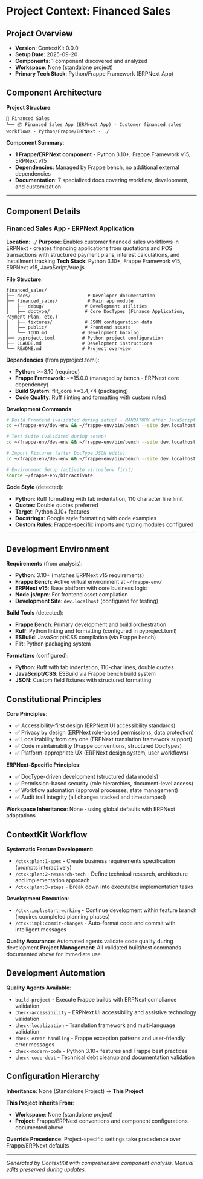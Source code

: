 # Project Context: Financed Sales

## Project Overview

- **Version**: ContextKit 0.0.0
- **Setup Date**: 2025-09-20
- **Components**: 1 component discovered and analyzed
- **Workspace**: None (standalone project)
- **Primary Tech Stack**: Python/Frappe Framework (ERPNext App)

## Component Architecture

**Project Structure**:

```
📁 Financed Sales
└── 📦 Financed Sales App (ERPNext App) - Customer financed sales workflows - Python/Frappe/ERPNext - ./
```

**Component Summary**:
- **1 Frappe/ERPNext component** - Python 3.10+, Frappe Framework v15, ERPNext v15
- **Dependencies**: Managed by Frappe bench, no additional external dependencies
- **Documentation**: 7 specialized docs covering workflow, development, and customization

---

## Component Details

### Financed Sales App - ERPNext Application

**Location**: `./`
**Purpose**: Enables customer financed sales workflows in ERPNext - creates financing applications from quotations and POS transactions with structured payment plans, interest calculations, and installment tracking
**Tech Stack**: Python 3.10+, Frappe Framework v15, ERPNext v15, JavaScript/Vue.js

**File Structure**:
```
financed_sales/
├── docs/                     # Developer documentation
├── financed_sales/           # Main app module
│   ├── debug/               # Development utilities
│   ├── doctype/             # Core DocTypes (Finance Application, Payment Plan, etc.)
│   ├── fixtures/            # JSON configuration data
│   ├── public/              # Frontend assets
│   └── TODO.md             # Development backlog
├── pyproject.toml          # Python project configuration
├── CLAUDE.md               # Development instructions
└── README.md               # Project overview
```

**Dependencies** (from pyproject.toml):
- **Python**: >=3.10 (required)
- **Frappe Framework**: ~=15.0.0 (managed by bench - ERPNext core dependency)
- **Build System**: flit_core >=3.4,<4 (packaging)
- **Code Quality**: Ruff (linting and formatting with custom rules)

**Development Commands**:
```bash
# Build Frontend (validated during setup) - MANDATORY after JavaScript changes
cd ~/frappe-env/dev-env && ~/frappe-env/bin/bench --site dev.localhost build --app financed_sales

# Test Suite (validated during setup)
cd ~/frappe-env/dev-env && ~/frappe-env/bin/bench --site dev.localhost run-tests --app financed_sales

# Import Fixtures (after DocType JSON edits)
cd ~/frappe-env/dev-env && ~/frappe-env/bin/bench --site dev.localhost import-doc apps/financed_sales/financed_sales/fixtures/custom_field.json

# Environment Setup (activate virtualenv first)
source ~/frappe-env/bin/activate
```

**Code Style** (detected):
- **Python**: Ruff formatting with tab indentation, 110 character line limit
- **Quotes**: Double quotes preferred
- **Target**: Python 3.10+ features
- **Docstrings**: Google style formatting with code examples
- **Custom Rules**: Frappe-specific imports and typing modules configured

---

## Development Environment

**Requirements** (from analysis):
- **Python**: 3.10+ (matches ERPNext v15 requirements)
- **Frappe Bench**: Active virtual environment at `~/frappe-env/`
- **ERPNext v15**: Base platform with core business logic
- **Node.js/npm**: For frontend asset compilation
- **Development Site**: `dev.localhost` (configured for testing)

**Build Tools** (detected):
- **Frappe Bench**: Primary development and build orchestration
- **Ruff**: Python linting and formatting (configured in pyproject.toml)
- **ESBuild**: JavaScript/CSS compilation (via Frappe bench)
- **Flit**: Python packaging system

**Formatters** (configured):
- **Python**: Ruff with tab indentation, 110-char lines, double quotes
- **JavaScript/CSS**: ESBuild via Frappe bench build system
- **JSON**: Custom field fixtures with structured formatting

## Constitutional Principles

**Core Principles**:
- ✅ Accessibility-first design (ERPNext UI accessibility standards)
- ✅ Privacy by design (ERPNext role-based permissions, data protection)
- ✅ Localizability from day one (ERPNext translation framework support)
- ✅ Code maintainability (Frappe conventions, structured DocTypes)
- ✅ Platform-appropriate UX (ERPNext design system, user workflows)

**ERPNext-Specific Principles**:
- ✅ DocType-driven development (structured data models)
- ✅ Permission-based security (role hierarchies, document-level access)
- ✅ Workflow automation (approval processes, state management)
- ✅ Audit trail integrity (all changes tracked and timestamped)

**Workspace Inheritance**: None - using global defaults with ERPNext adaptations

## ContextKit Workflow

**Systematic Feature Development**:
- `/ctxk:plan:1-spec` - Create business requirements specification (prompts interactively)
- `/ctxk:plan:2-research-tech` - Define technical research, architecture and implementation approach
- `/ctxk:plan:3-steps` - Break down into executable implementation tasks

**Development Execution**:
- `/ctxk:impl:start-working` - Continue development within feature branch (requires completed planning phases)
- `/ctxk:impl:commit-changes` - Auto-format code and commit with intelligent messages

**Quality Assurance**: Automated agents validate code quality during development
**Project Management**: All validated build/test commands documented above for immediate use

## Development Automation

**Quality Agents Available**:
- `build-project` - Execute Frappe builds with ERPNext compliance validation
- `check-accessibility` - ERPNext UI accessibility and assistive technology validation
- `check-localization` - Translation framework and multi-language validation
- `check-error-handling` - Frappe exception patterns and user-friendly error messages
- `check-modern-code` - Python 3.10+ features and Frappe best practices
- `check-code-debt` - Technical debt cleanup and documentation validation

## Configuration Hierarchy

**Inheritance**: None (Standalone Project) → **This Project**

**This Project Inherits From**:
- **Workspace**: None (standalone project)
- **Project**: Frappe/ERPNext conventions and component configurations documented above

**Override Precedence**: Project-specific settings take precedence over Frappe/ERPNext defaults

---
*Generated by ContextKit with comprehensive component analysis. Manual edits preserved during updates.*